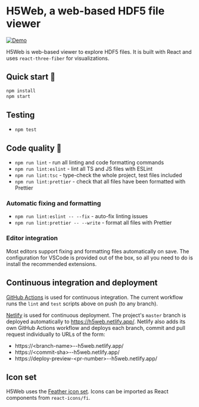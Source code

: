 # H5Web, a web-based HDF5 file viewer

[![Demo](https://img.shields.io/badge/demo-netlify-green.svg)](https://h5web.netlify.app/)

H5Web is web-based viewer to explore HDF5 files. It is built with React and uses `react-three-fiber` for visualizations.

## Quick start 🚀

```bash
npm install
npm start
```

## Testing

- `npm test`

## Code quality 🔎

- `npm run lint` - run all linting and code formatting commands
- `npm run lint:eslint` - lint all TS and JS files with ESLint
- `npm run lint:tsc` - type-check the whole project, test files included
- `npm run lint:prettier` - check that all files have been formatted with Prettier

### Automatic fixing and formatting

- `npm run lint:eslint -- --fix` - auto-fix linting issues
- `npm run lint:prettier -- --write` - format all files with Prettier

### Editor integration

Most editors support fixing and formatting files automatically on save. The configuration for VSCode is provided out of
the box, so all you need to do is install the recommended extensions.

## Continuous integration and deployment

[GitHub Actions](https://github.com/silx-kit/h5web/actions) is used for continuous integration. The current workflow
runs the `lint` and `test` scripts above on push (to any branch).

[Netlify](https://www.netlify.com/) is used for continuous deployment. The project's `master` branch is deployed
automatically to https://h5web.netlify.app/. Netlify also adds its own GitHub Actions workflow and deploys each branch,
commit and pull request individually to URLs of the form:

- https:\//<branch-name\>--h5web.netlify.app/
- https:\//<commit-sha\>--h5web.netlify.app/
- https:\//deploy-preview-<pr-number\>--h5web.netlify.app/

## Icon set

H5Web uses the [Feather icon set](https://react-icons.netlify.com/#/icons/fi). Icons can be imported as React components
from `react-icons/fi`.
